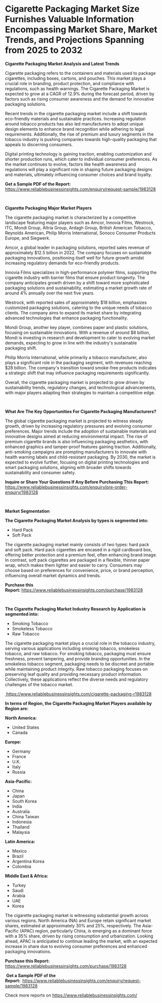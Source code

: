 <p><h1>Cigarette Packaging Market Size Furnishes Valuable Information Encompassing Market Share, Market Trends, and Projections Spanning from 2025 to 2032</h1></p><p><strong>Cigarette Packaging Market Analysis and Latest Trends</strong></p>
<p><p>Cigarette packaging refers to the containers and materials used to package cigarettes, including boxes, cartons, and pouches. This market plays a crucial role in branding, product protection, and compliance with regulations, such as health warnings. The Cigarette Packaging Market is expected to grow at a CAGR of 12.9% during the forecast period, driven by factors such as rising consumer awareness and the demand for innovative packaging solutions.</p><p>Recent trends in the cigarette packaging market include a shift towards eco-friendly materials and sustainable practices. Increasing regulation around tobacco products has also led manufacturers to adopt unique design elements to enhance brand recognition while adhering to legal requirements. Additionally, the rise of premium and luxury segments in the tobacco industry is pushing companies towards high-quality packaging that appeals to discerning consumers. </p><p>Digital printing technology is gaining traction, enabling customization and shorter production runs, which cater to individual consumer preferences. As the market continues to evolve, factors like health awareness and regulations will play a significant role in shaping future packaging designs and materials, ultimately influencing consumer choices and brand loyalty.</p></p>
<p><strong>Get a Sample PDF of the Report:&nbsp;</strong> <a href="https://www.reliablebusinessinsights.com/enquiry/request-sample/1983128?utm_campaign=3253&utm_medium=2&utm_source=Github&utm_content=ia&utm_term=08032025&utm_id=cigarette-packaging">https://www.reliablebusinessinsights.com/enquiry/request-sample/1983128</a></p>
<p>&nbsp;</p>
<p><strong>Cigarette Packaging Major Market Players</strong></p>
<p><p>The cigarette packaging market is characterized by a competitive landscape featuring major players such as Amcor, Innovia Films, Westrock, ITC, Mondi Group, Altria Group, Ardagh Group, British American Tobacco, Reynolds American, Philip Morris International, Sonoco Consumer Products Europe, and Siegwerk. </p><p>Amcor, a global leader in packaging solutions, reported sales revenue of approximately $12.5 billion in 2022. The company focuses on sustainable packaging innovations, positioning itself well for future growth amidst increasing regulatory demands for eco-friendly products.</p><p>Innovia Films specializes in high-performance polymer films, supporting the cigarette industry with barrier films that ensure product longevity. The company anticipates growth driven by a shift toward more sophisticated packaging solutions and sustainability, estimating a market growth rate of around 4% annually over the next five years.</p><p>Westrock, with reported sales of approximately $18 billion, emphasizes customized packaging solutions, catering to the unique needs of tobacco clients. The company aims to expand its market share by integrating advanced technologies that enhance packaging functionality.</p><p>Mondi Group, another key player, combines paper and plastic solutions, focusing on sustainable innovations. With a revenue of around $8 billion, Mondi is investing in research and development to cater to evolving market demands, expecting to grow in line with the industry's sustainable packaging shift.</p><p>Philip Morris International, while primarily a tobacco manufacturer, also plays a significant role in the packaging segment, with revenues reaching $28 billion. The company's transition toward smoke-free products indicates a strategic shift that may influence packaging requirements significantly.</p><p>Overall, the cigarette packaging market is projected to grow driven by sustainability trends, regulatory changes, and technological advancements, with major players adapting their strategies to maintain a competitive edge.</p></p>
<p>&nbsp;</p>
<p><strong>What Are The Key Opportunities For Cigarette Packaging Manufacturers?</strong></p>
<p><p>The global cigarette packaging market is projected to witness steady growth, driven by increasing regulatory pressures and evolving consumer preferences. Major trends include the adoption of sustainable materials and innovative designs aimed at reducing environmental impact. The rise of premium cigarette brands is also influencing packaging aesthetics, with enhanced graphics and tamper-proof features gaining traction. Additionally, anti-smoking campaigns are prompting manufacturers to innovate with health warning labels and child-resistant packaging. By 2030, the market is expected to evolve further, focusing on digital printing technologies and smart packaging solutions, aligning with broader shifts towards sustainability and consumer safety.</p></p>
<p><strong>Inquire or Share Your Questions If Any Before Purchasing This Report:</strong> <a href="https://www.reliablebusinessinsights.com/enquiry/pre-order-enquiry/1983128?utm_campaign=3253&utm_medium=2&utm_source=Github&utm_content=ia&utm_term=08032025&utm_id=cigarette-packaging">https://www.reliablebusinessinsights.com/enquiry/pre-order-enquiry/1983128</a></p>
<p>&nbsp;</p>
<p><strong>Market Segmentation</strong></p>
<p><strong>The Cigarette Packaging Market Analysis by types is segmented into:</strong></p>
<p><ul><li>Hard Pack</li><li>Soft Pack</li></ul></p>
<p><p>The cigarette packaging market mainly consists of two types: hard pack and soft pack. Hard pack cigarettes are encased in a rigid cardboard box, offering better protection and a premium feel, often enhancing brand image. In contrast, soft pack cigarettes are packaged in a flexible, thinner paper wrap, which makes them lighter and easier to carry. Consumers may choose based on preferences for convenience, price, or brand perception, influencing overall market dynamics and trends.</p></p>
<p><strong>Purchase this Report:&nbsp;</strong><a href="https://www.reliablebusinessinsights.com/purchase/1983128?utm_campaign=3253&utm_medium=2&utm_source=Github&utm_content=ia&utm_term=08032025&utm_id=cigarette-packaging">https://www.reliablebusinessinsights.com/purchase/1983128</a></p>
<p>&nbsp;</p>
<p><strong>The Cigarette Packaging Market Industry Research by Application is segmented into:</strong></p>
<p><ul><li>Smoking Tobacco</li><li>Smokeless Tobacco</li><li>Raw Tobacco</li></ul></p>
<p><p>The cigarette packaging market plays a crucial role in the tobacco industry, serving various applications including smoking tobacco, smokeless tobacco, and raw tobacco. For smoking tobacco, packaging must ensure freshness, prevent tampering, and provide branding opportunities. In the smokeless tobacco segment, packaging needs to be discreet and portable while maintaining product integrity. Raw tobacco packaging focuses on preserving leaf quality and providing necessary product information. Collectively, these applications reflect the diverse needs and regulatory challenges of the tobacco market.</p></p>
<p><a href="https://www.reliablebusinessinsights.com/cigarette-packaging-r1983128?utm_campaign=3253&utm_medium=2&utm_source=Github&utm_content=ia&utm_term=08032025&utm_id=cigarette-packaging">&nbsp;https://www.reliablebusinessinsights.com/cigarette-packaging-r1983128</a></p>
<p><strong>In terms of Region, the Cigarette Packaging Market Players available by Region are:</strong></p>
<p>
    <p> <strong> North America: </strong>
        <ul>
            <li>United States</li>
            <li>Canada</li>
        </ul>
        </p> 
    <p> <strong> Europe: </strong>
        <ul>
            <li>Germany</li>
            <li>France</li>
            <li>U.K.</li>
            <li>Italy</li>
            <li>Russia</li>
        </ul>
        </p> 
    <p> <strong> Asia-Pacific: </strong>
        <ul>
            <li>China</li>
            <li>Japan</li>
            <li>South Korea</li>
            <li>India</li>
            <li>Australia</li>
            <li>China Taiwan</li>
            <li>Indonesia</li>
            <li>Thailand</li>
            <li>Malaysia</li>
        </ul>
        </p> 
    <p> <strong> Latin America: </strong>
        <ul>
            <li>Mexico</li>
            <li>Brazil</li>
            <li>Argentina Korea</li>
            <li>Colombia</li>
        </ul>
        </p> 
    <p> <strong> Middle East & Africa: </strong>
        <ul>
            <li>Turkey</li>
            <li>Saudi</li>
            <li>Arabia</li>
            <li>UAE</li>
            <li>Korea</li>
        </ul>
    </p>
    </p>
<p><p>The cigarette packaging market is witnessing substantial growth across various regions. North America (NA) and Europe retain significant market shares, estimated at approximately 30% and 25%, respectively. The Asia-Pacific (APAC) region, particularly China, is emerging as a dominant force with a 35% share, driven by rising consumption and urbanization. Looking ahead, APAC is anticipated to continue leading the market, with an expected increase in share due to evolving consumer preferences and enhanced packaging innovations.</p></p>
<p><strong>Purchase this Report: </strong><a href="https://www.reliablebusinessinsights.com/purchase/1983128?utm_campaign=3253&utm_medium=2&utm_source=Github&utm_content=ia&utm_term=08032025&utm_id=cigarette-packaging">https://www.reliablebusinessinsights.com/purchase/1983128</a></p>
<p>&nbsp;<strong>Get a Sample PDF of the Report:&nbsp;&nbsp;</strong><a href="https://www.reliablebusinessinsights.com/enquiry/request-sample/1983128?utm_campaign=3253&utm_medium=2&utm_source=Github&utm_content=ia&utm_term=08032025&utm_id=cigarette-packaging">https://www.reliablebusinessinsights.com/enquiry/request-sample/1983128</a></p>
<p><strong></strong></p>
<p>Check more reports on <a href="https://www.reliablebusinessinsights.com/?utm_campaign=3253&utm_medium=2&utm_source=Github&utm_content=ia&utm_term=08032025&utm_id=cigarette-packaging">https://www.reliablebusinessinsights.com/</a></p>